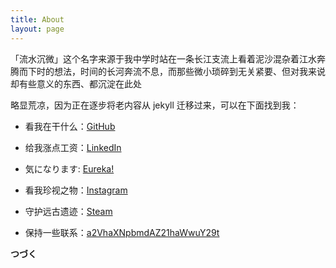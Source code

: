 ```yaml
---
title: About
layout: page
---
```


「流水沉微」这个名字来源于我中学时站在一条长江支流上看着泥沙混杂着江水奔腾而下时的想法，时间的长河奔流不息，而那些微小琐碎到无关紧要、但对我来说却有些意义的东西、都沉淀在此处

略显荒凉，因为正在逐步将老内容从 jekyll 迁移过来，可以在下面找到我：

+ 看我在干什么：[GitHub](https://github.com/keaising)

+ 给我涨点工资：[LinkedIn](https://www.linkedin.com/in/wangshuxiao/)

+ 気になります: [Eureka!](/eureka.html)

+ 看我珍视之物：[Instagram](https://www.instagram.com/asukayui/)

+ 守护远古遗迹：[Steam](https://steamcommunity.com/id/asukayui/)

+ 保持一些联系：[a2VhaXNpbmdAZ21haWwuY29t](https://en.wikipedia.org/wiki/Base64)

**つづく** 